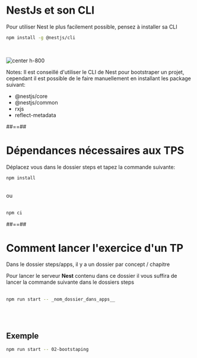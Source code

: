 <!-- .slide: class="with-code inconsolata" -->

# NestJs et son CLI

Pour utiliser Nest le plus facilement possible, pensez à installer sa CLI

```bash
npm install -g @nestjs/cli
```

<!-- .element: class="big-code" -->
<br/>

![center h-800](assets/images/school/01-setup-env/nest-cli.png)

Notes:
Il est conseillé d'utiliser le CLI de Nest pour bootstraper un projet, cependant il est possible de le faire manuellement en installant les package suivant:

-   @nestjs/core
-   @nestjs/common
-   rxjs
-   reflect-metadata

##==##

# Dépendances nécessaires aux TPS

Déplacez vous dans le dossier steps et tapez la commande suivante:

```bash
npm install
```

<!-- .element: class="big-code" -->

<br/>
ou
<br/><br/>

```bash
npm ci
```

<!-- .element: class="big-code"-->

##==##

<!-- .slide: class="with-code inconsolata" -->

# Comment lancer l'exercice d'un TP

Dans le dossier steps/apps, il y a un dossier par concept / chapitre

Pour lancer le serveur **Nest** contenu dans ce dossier il vous suffira de lancer la commande suivante dans le dossiers steps <br/><br/>

```bash
npm run start -- _nom_dossier_dans_apps__
```

<!-- .element: class="big-code" -->

<br/><br/>

## Exemple

```bash
npm run start -- 02-bootstaping
```

<!-- .element: class="big-code" -->
